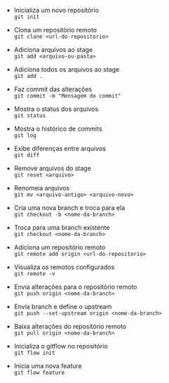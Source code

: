 * Inicializa um novo repositório  
`git init`

* Clona um repositório remoto  
`git clone <url-do-repositorio>`

* Adiciona arquivos ao stage  
`git add <arquivo-ou-pasta>`

* Adiciona todos os arquivos ao stage  
`git add .`

* Faz commit das alterações  
`git commit -m "Mensagem do commit"`

* Mostra o status dos arquivos  
`git status`

* Mostra o histórico de commits  
`git log`

* Exibe diferenças entre arquivos  
`git diff`

* Remove arquivos do stage  
`git reset <arquivo>`

* Renomeia arquivos  
`git mv <arquivo-antigo> <arquivo-novo>`

* Cria uma nova branch e troca para ela  
`git checkout -b <nome-da-branch>`

* Troca para uma branch existente  
`git checkout <nome-da-branch>`

* Adiciona um repositório remoto  
`git remote add origin <url-do-repositorio>`

* Visualiza os remotos configurados  
`git remote -v`

* Envia alterações para o repositório remoto  
`git push origin <nome-da-branch>`

* Envia branch e define o upstream  
`git push --set-upstream origin <nome-da-branch>`

* Baixa alterações do repositório remoto  
`git pull origin <nome-da-branch>`

* Inicializa o gitflow no repositório  
`git flow init`

* Inicia uma nova feature  
`git flow feature`
